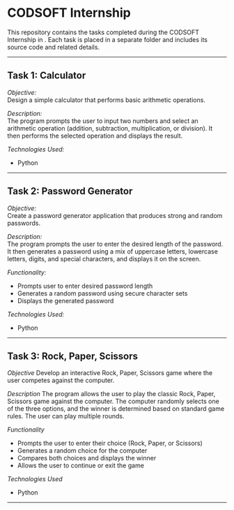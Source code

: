 # CODSOFT Internship 

This repository contains the tasks completed during the CODSOFT Internship in . Each task is placed in a separate folder and includes its source code and related details.

---

## Task 1: Calculator

*Objective:*  
Design a simple calculator that performs basic arithmetic operations.

*Description:*  
The program prompts the user to input two numbers and select an arithmetic operation (addition, subtraction, multiplication, or division). It then performs the selected operation and displays the result.

*Technologies Used:*  
- Python

---

## Task 2: Password Generator

*Objective:*  
Create a password generator application that produces strong and random passwords.

*Description:*  
The program prompts the user to enter the desired length of the password. It then generates a password using a mix of uppercase letters, lowercase letters, digits, and special characters, and displays it on the screen.

*Functionality:*
- Prompts user to enter desired password length
- Generates a random password using secure character sets
- Displays the generated password

*Technologies Used:*  
- Python

---

## Task 3: Rock, Paper, Scissors

*Objective*
Develop an interactive Rock, Paper, Scissors game where the user competes against the computer.

*Description*
The program allows the user to play the classic Rock, Paper, Scissors game against the computer. The computer randomly selects one of the three options, and the winner is determined based on standard game rules. The user can play multiple rounds.

*Functionality*
- Prompts the user to enter their choice (Rock, Paper, or Scissors)
- Generates a random choice for the computer
- Compares both choices and displays the winner
- Allows the user to continue or exit the game

*Technologies Used*
- Python

 ---

